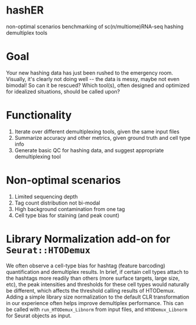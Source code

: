 # hashER
non-optimal scenarios benchmarking of sc(n/multiome)RNA-seq hashing demultiplex tools

# Goal
Your new hashing data has just been rushed to the emergency room. Visually, it's clearly not doing well -- the data is messy, maybe not even bimodal! So can it be rescued? Which tool(s), often designed and optimized for idealized situations, should be called upon?

# Functionality
1. Iterate over different demultiplexing tools, given the same input files
2. Summarize accuracy and other metrics, given ground truth and cell type info
3. Generate basic QC for hashing data, and suggest appropriate demultiplexing tool

# Non-optimal scenarios
1. Limited sequencing depth
2. Tag count distribution not bi-modal
3. High background contamination from one tag
4. Cell type bias for staining (and peak count)

# Library Normalization add-on for `Seurat::HTODemux`
We often observe a cell-type bias for hashtag (feature barcoding) quantification and demultiplex results. In brief, if certain cell types attach to the hashtags more readily than others (more surface targets, large size, etc), the peak intensities and thresholds for these cell types would naturally be different, which affects the threshold calling results of HTODemux. Adding a simple library size normalization to the default CLR transformation in our experience often helps improve demultiplex performance. This can be called with `run_HTODemux_Libnorm` from input files, and `HTODemux_Libnorm` for Seurat objects as input.
